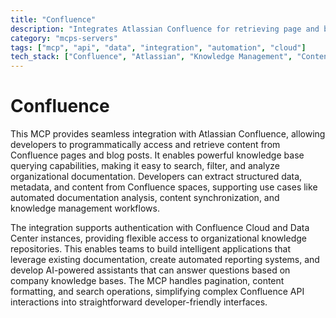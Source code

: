 ```yaml
---
title: "Confluence"
description: "Integrates Atlassian Confluence for retrieving page and blog post data, enabling knowledge base querying and content analysis."
category: "mcps-servers"
tags: ["mcp", "api", "data", "integration", "automation", "cloud"]
tech_stack: ["Confluence", "Atlassian", "Knowledge Management", "Content API", "Documentation"]
---
```


# Confluence

This MCP provides seamless integration with Atlassian Confluence, allowing developers to programmatically access and retrieve content from Confluence pages and blog posts. It enables powerful knowledge base querying capabilities, making it easy to search, filter, and analyze organizational documentation. Developers can extract structured data, metadata, and content from Confluence spaces, supporting use cases like automated documentation analysis, content synchronization, and knowledge management workflows.

The integration supports authentication with Confluence Cloud and Data Center instances, providing flexible access to organizational knowledge repositories. This enables teams to build intelligent applications that leverage existing documentation, create automated reporting systems, and develop AI-powered assistants that can answer questions based on company knowledge bases. The MCP handles pagination, content formatting, and search operations, simplifying complex Confluence API interactions into straightforward developer-friendly interfaces.

